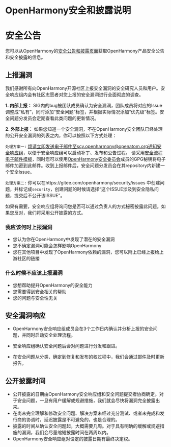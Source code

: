 # OpenHarmony安全和披露说明



# 安全公告

您可以从OpenHarmony的[安全公告和披露页面](https://gitee.com/openharmony/security/tree/master/%E6%BC%8F%E6%B4%9E%E5%85%AC%E5%91%8A)获取OpenHarmony产品安全公告和安全披露的信息。



## 上报漏洞

我们感谢所有向OpenHarmony开源社区上报安全漏洞的安全研究人员和用户。安全响应组内会有社区志愿者对您上报的安全漏洞进行全面彻底的调查。

 **1. 内部上报：** 
 SIG内的bug被团队成员确认为安全漏洞，团队成员将对应的Issue调整成“私有”，同时添加“安全问题”标签，并根据实际情况添加“优先级”标签。安全问题分发员会定期查看此类问题的更新情况。

 **2. 外部上报：** 
如果您知道一个安全漏洞，不在OpenHarmony安全团队已经处理的公开安全漏洞的列表之内，你可以按照以下方式处理：

`处理方案一:`  烦请立即发送电子邮件至scy.openharmony@openatom.org通知安全响应组，以便于安全响应组可以启动补丁、发布和公告过程。
请采用[安全流程电子邮件模板](template-security-bug.md)，同时您可以使用[OpenHarmony安全委员会](README.md)成员的GPG秘钥将电子邮件加密到此邮件。收到上报邮件后，安全问题分发员会在其repository内新建一个安全Issue。

`处理方案二:` 你可以在https://gitee.com/openharmony/security/issues 中创建问题，并标记成`security`，创建问题的时候请选择“这个ISSUE涉及到安全隐私问题，提交后不公开该ISSUE”。

如果有需要，安全响应组将询问您是否可以通过负责人的方式秘密披露此问题。如果您反对，我们将采用公开披露的方式。


### 我应该何时上报漏洞

- 您认为你在OpenHarmony中发现了潜在的安全漏洞
- 您不确定漏洞可能会怎样影响OpenHarmony
- 您在其他项目中发现了OpenHarmony依赖的漏洞，您可以附上已经上报给上游社区的链接



### 什么时候不应该上报漏洞

- 您想帮助提升OpenHarmony的安全能力
- 您需要得到安全相关的帮助
- 您的问题与安全性无关



## 安全漏洞响应

- OpenHarmony安全响应组成员会在3个工作日内确认并分析上报的安全问题，并同时启动安全处理流程。

- 安全响应组确认安全问题后会对问题进行分发和跟进。
- 在安全问题从分类、确定到修复和发布的权过程中，我们会通过邮件及时更新报告。



## 公开披露时间

- 公开披露的日期由OpenHarmony安全响应组和安全问题提交者协商确定。对于安全问题，一旦有用户缓解或规避措施，我们就会尽快将漏洞完全披露出来。
- 在尚未完全理解和修改安全问题、解决方案未经过充分测试、或者未完成和发行商的协调时，延迟披露是不可避免的，也是合理的。
- 披露的时间从确认安全问题起，大概需要几周。对于具有明确的缓解或规避措施的漏洞，我们会尽量缩短披露时间在两周以内。
- OpenHarmony安全响应组对设定的披露日期有最终决定权。